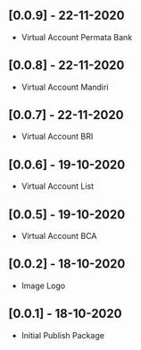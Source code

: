 ## [0.0.9] - 22-11-2020
* Virtual Account Permata Bank
## [0.0.8] - 22-11-2020
* Virtual Account Mandiri
## [0.0.7] - 22-11-2020
* Virtual Account BRI
## [0.0.6] - 19-10-2020
* Virtual Account List
## [0.0.5] - 19-10-2020
* Virtual Account BCA
## [0.0.2] - 18-10-2020
* Image Logo
## [0.0.1] - 18-10-2020
* Initial Publish Package
